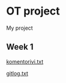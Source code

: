 # OT project
My project
## Week 1
[komentorivi.txt](week1/komentorivi.txt)

[gitlog.txt](week1/gitlog.txt)

